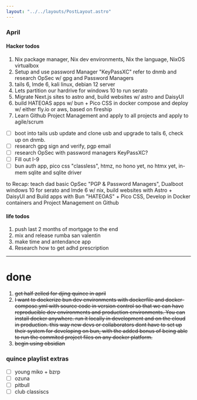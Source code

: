 ```yaml
---
layout: "../../layouts/PostLayout.astro"
---
```


### April

#### Hacker todos

1. Nix package manager, Nix dev environments, Nix the language, NixOS virtualbox
2. Setup and use password Manager "KeyPassXC" refer to dnmb and research OpSec w/ gpg and Password Managers
3. tails 6, lmde 6, kali linux, debian 12 server
4. Lets partition our hardrive for windows 10 to run serato
5. Migrate Next.js sites to astro and, build websites w/ astro and DaisyUI
5. build HATEOAS apps w/ bun + Pico CSS in docker compose and deploy w/ either fly.io or aws, based on fireship
7. Learn Github Project Management and apply to all projects and apply to agile/scrum

- [ ] boot into tails usb update and clone usb and upgrade to tails 6, check up on dnmb.
- [ ] research gpg sign and verify, pgp email
- [ ] research OpSec with password managers KeyPassXC?
- [ ] Fill out I-9
- [ ] bun auth app, pico css "classless", htmz, no hono yet, no htmx yet, in-mem sqlite and sqlite driver

to Recap: teach dad basic OpSec "PGP & Password Managers", Dualboot windows 10 for serato and lmde 6 w/ nix, build websites with Astro + DaisyUI and Build apps with Bun "HATEOAS" + Pico CSS, Develop in Docker containers and Project Management on Github

#### life todos
1. push last 2 months of mortgage to the end
2. mix and release rumba san valentin
3. make time and antendance app
4. Research how to get adhd prescription
---
# done
1. ~~get half zelled for djing quince in april~~
2. ~~I want to dockerize bun dev environments with dockerfile and docker-compose.yml with source code in version control so that we can have reproducible dev environments and production environments. You can install docker anywhere. run it locally in development and on the cloud in production. this way new devs or collaborators dont have to set up their system for developing on bun, with the added bonus of being able to run the commited project files on any docker platform.~~
3. ~~begin using obsidian~~

### quince playlist extras
- [ ] young miko + bzrp
- [ ] ozuna
- [ ] pitbull
- [ ] club classiscs

